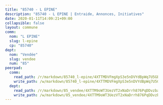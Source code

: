 ```yaml
---
title: "85740 - L EPINE"
description: "85740 - L EPINE | Entraide, Annonces, Initiatives"
date: 2020-01-11T14:09:21+09:00
collapsible: false
layout: commune
comm:
  nom: "L EPINE"
  slug: l-epine
  cp: "85740"
dept:
  nom: "Vendée"
  slug: vendee
  num: "85"
peerpad:
  comm:
    read_path: /r/markdown/85740_l-epine/4XTTMDVFmgXpS3e5nDVYdBpWq7U5GB7gj3JiHgG1jCQ3kNKzP
    write_path: /w/markdown/85740_l-epine/4XTTMDVFmgXpS3e5nDVYdBpWq7U5GB7gj3JiHgG1jCQ3kNKzP-K3TgURPRQBt6zmS1fKC86a5293iBxYyDhWFeoAzrCTerF3f7iFXSJFt4sRvLnKT3MEs9MRqxLxahHMPZeZVRvGP8sc54wnnRBS2ZYNxLdUHLktSwijpHDZD5pregyNDtwm4rf15y
  dept:
    read_path: /r/markdown/85_vendee/4XTTM9oWT3UezVT2xNaDrrh876PqDDvzbaovSPP6P6ha63Ezk
    write_path: /w/markdown/85_vendee/4XTTM9oWT3UezVT2xNaDrrh876PqDDvzbaovSPP6P6ha63Ezk-K3TgTz4T2Ao5CxcmNgKRpi6DXEbSZWgvvZNdT7V4KiJycR1vvtGLxg5iYYYKajishdNzKNazAywn7vjwqtQs859ALiENaqFJQsULDwd4rYqVPy8n3JbNCeuPxinCnetCgcSuCcyv
---
```


